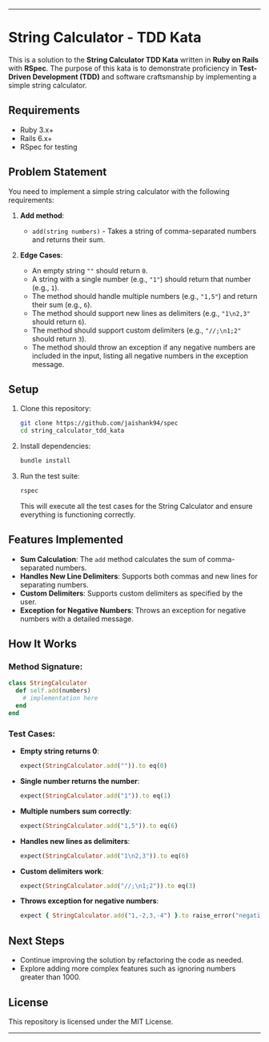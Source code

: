 
---

# String Calculator - TDD Kata

This is a solution to the **String Calculator TDD Kata** written in **Ruby on Rails** with **RSpec**. The purpose of this kata is to demonstrate proficiency in **Test-Driven Development (TDD)** and software craftsmanship by implementing a simple string calculator.

## Requirements

- Ruby 3.x+
- Rails 6.x+
- RSpec for testing

## Problem Statement

You need to implement a simple string calculator with the following requirements:

1. **Add method**: 
    - `add(string numbers)` - Takes a string of comma-separated numbers and returns their sum.
  
2. **Edge Cases**:
    - An empty string `""` should return `0`.
    - A string with a single number (e.g., `"1"`) should return that number (e.g., `1`).
    - The method should handle multiple numbers (e.g., `"1,5"`) and return their sum (e.g., `6`).
    - The method should support new lines as delimiters (e.g., `"1\n2,3"` should return `6`).
    - The method should support custom delimiters (e.g., `"//;\n1;2"` should return `3`).
    - The method should throw an exception if any negative numbers are included in the input, listing all negative numbers in the exception message.

## Setup

1. Clone this repository:
   ```bash
   git clone https://github.com/jaishank94/spec
   cd string_calculator_tdd_kata
   ```

2. Install dependencies:
   ```bash
   bundle install
   ```

3. Run the test suite:
   ```bash
   rspec
   ```

   This will execute all the test cases for the String Calculator and ensure everything is functioning correctly.

## Features Implemented

- **Sum Calculation**: The `add` method calculates the sum of comma-separated numbers.
- **Handles New Line Delimiters**: Supports both commas and new lines for separating numbers.
- **Custom Delimiters**: Supports custom delimiters as specified by the user.
- **Exception for Negative Numbers**: Throws an exception for negative numbers with a detailed message.

## How It Works

### Method Signature:
```ruby
class StringCalculator
  def self.add(numbers)
    # implementation here
  end
end
```

### Test Cases:
- **Empty string returns 0**:
  ```ruby
  expect(StringCalculator.add("")).to eq(0)
  ```
- **Single number returns the number**:
  ```ruby
  expect(StringCalculator.add("1")).to eq(1)
  ```
- **Multiple numbers sum correctly**:
  ```ruby
  expect(StringCalculator.add("1,5")).to eq(6)
  ```
- **Handles new lines as delimiters**:
  ```ruby
  expect(StringCalculator.add("1\n2,3")).to eq(6)
  ```
- **Custom delimiters work**:
  ```ruby
  expect(StringCalculator.add("//;\n1;2")).to eq(3)
  ```
- **Throws exception for negative numbers**:
  ```ruby
  expect { StringCalculator.add("1,-2,3,-4") }.to raise_error("negative numbers not allowed -2, -4")
  ```

## Next Steps

- Continue improving the solution by refactoring the code as needed.
- Explore adding more complex features such as ignoring numbers greater than 1000.

## License

This repository is licensed under the MIT License.

---
